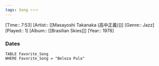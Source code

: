 ```yaml
---
tags: Song ⭐⭐⭐ 
---
```

[Time:: 7:53]
[Artist:: [[Masayoshi Takanaka (高中正義)]]]
[Genre:: Jazz]
[Played:: 1]
[Album:: [[Brasilian Skies]]]
[Year:: 1978]
### Dates
````dataview
TABLE Favorite_Song
WHERE Favorite_Song = "Beleza Pula"
````